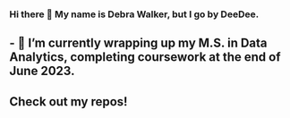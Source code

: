 ### Hi there 👋 My name is Debra Walker, but I go by DeeDee.

## - 🌱 I’m currently wrapping up my M.S. in Data Analytics, completing coursework at the end of June 2023.

## Check out my repos!

<!--
**ddwalk77/ddwalk77** is a ✨ _special_ ✨ repository because its `README.md` (this file) appears on your GitHub profile.

Here are some ideas to get you started:

- 🔭 I’m currently working on ...
- 🌱 I’m currently learning ...
- 👯 I’m looking to collaborate on ...
- 🤔 I’m looking for help with ...
- 💬 Ask me about ...
- 📫 How to reach me: ...
- ⚡ Fun fact: ...
-->
